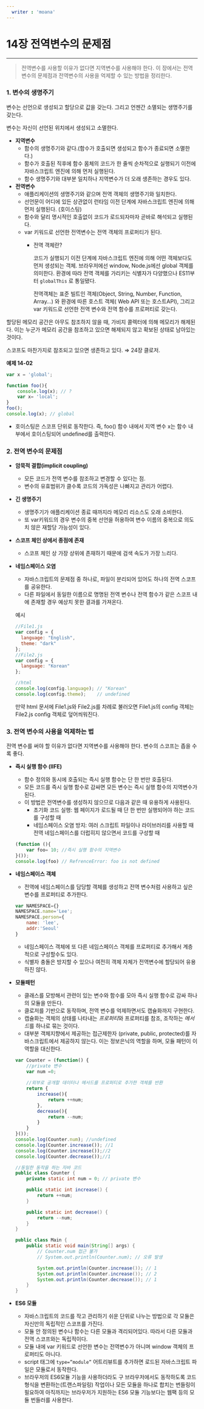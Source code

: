 ```yaml
---
  writer : 'moana'
---
```


# 14장 전역변수의 문제점

---

> 전역변수를 사용할 이유가 없다면 지역변수를 사용해야 한다. 이 장에서는 전역변수의 문제점과 전역변수의 사용을 억제할 수 있는 방법을 정리한다.
> 

### 1. 변수의 생명주기

변수는 선언으로 생성되고 할당으로 값을 갖는다. 그리고 언젠간 소멸되는 생명주기를 갖는다.

변수는 자신이 선언된 위치에서 생성되고 소멸한다. 

- **지역변수**
    - 함수의 생명주기와 같다.(함수가 호출되면 생성되고 함수가 종료되면 소멸한다.)
    - 함수가 호출된 직후에 함수 몸체의 코드가 한 줄씩 순차적으로 실행되기 이전에 자바스크립트 엔진에 의해 먼저 실행된다.
    - 함수 생명주기와 대부분 일치하나 지역변수가 더 오래 생존하는 경우도 있다.
- **전역변수**
    - 애플리케이션의 생명주기와 같으며 전역 객체의 생명주기와 일치한다.
    - 선언문이 어디에 있든 상관없이 런타임 이전 단계에 자바스크립트 엔진에 의해 먼저 실행된다. (호이스팅)
    - 함수와 달리 명시적인 호출없이 코드가 로드되자마자 곧바로 해석되고 실행된다.
    - var 키워드로 선언한 전역변수는 전역 객체의 프로퍼티가 된다.
        - 전역 객체란?
            
            코드가 실행되기 이전 단계에 자바스크립트 엔진에 의해 어떤 객체보다도 먼저 생성되는 객체. 브라우저에선 window, Node.js에선 global 객체를 의미한다. 환경에 따라 전역 객체를 가리키는 식별자가 다양했으나 ES11부터 `globalThis` 로 통일됐다. 
            
            전역객체는 표준 빌트인 객체(Object, String, Number, Function, Array…) 와 환경에 따른 호스트 객체( Web API 또는 호스트API), 그리고 var 키워드로 선언한 전역 변수와 전역 함수를 프로퍼티로 갖는다.
            
    

할당된 메모리 공간은 아무도 참조하지 않을 때, 가비지 콜렉터에 의해 메모리가 해제된다. 이는 누군가 메모리 공간을 참조하고 있으면 해제되지 않고 확보된 상태로 남아있는 것이다. 

스코프도 마찬가지로 참조되고 있으면 생존하고 있다.  ⇒ 24장 클로저.

**예제 14-02**

```jsx
var x = 'global';

function foo(){
	console.log(x); // ?
	var x= 'local';
}
foo();
console.log(x); // global
```

- 호이스팅은 스코프 단위로 동작한다. 즉, foo() 함수 내에서  지역 변수 x는 함수 내부에서 호이스팅되어 undefined를 출력한다.

### 2. 전역 변수의 문제점

- **암묵적 결합(implicit coupling)**
    - 모든 코드가 전역 변수를 참조하고 변경할 수 있다는 점.
    - 변수의 유효범위가 클수록 코드의 가독성은 나빠지고 관리가 어렵다.
- **긴 생명주기**
    - 생명주기가 애플리케이션 종료 때까지라 메모리 리소스도 오래 소비한다.
    - 또 var키워드의 경우 변수의 중복 선언을 허용하여 변수 이름의 중복으로 의도치 않은 재할당 가능성이 있다.
- **스코프 체인 상에서 종점에 존재**
    - 스코프 체인 상 가장 상위에 존재하기 때문에 검색 속도가 가장 느리다.
- **네임스페이스 오염**
    - 자바스크립트의 문제점 중 하나로, 파일이 분리되어 있어도 하나의 전역 스코프를 공유한다.
    - 다른 파일에서 동일한 이름으로 명명된 전역 변수나 전역 함수가 같은 스코프 내에 존재할 경우 예상치 못한 결과를 가져온다.
    
    예시
    
    ```jsx
    //File1.js
    var config = {
      language: "English",
      theme: "dark"
    };
    //File2.js
    var config = {
      language: "Korean"
    };
    
    //html
    console.log(config.language); // "Korean"
    console.log(config.theme);    // undefined
    
    ```
    
    만약 html 문서에 File1.js와 File2.js를 차례로 불러오면 File1.js의 config 객체는 File2.js config 객체로 덮어씌워진다.
    

### 3. 전역 변수의 사용을 억제하는 법

전역 변수를 써야 할 이유가 없다면 지역변수를 사용해야 한다. 변수의 스코프는 좁을 수록 좋다.

- **즉시 실행 함수 (IIFE)**
    - 함수 정의와 동시에 호출되는 즉시 실행 함수는 단 한 번만 호출된다.
    - 모든 코드를 즉시 실행 함수로 감싸면 모든 변수는 즉시 실행 함수의 지역변수가 된다.
    - 이 방법은 전역변수를 생성하지 않으므로 다음과 같은 때 유용하게 사용된다.
        - 초기화 코드 실행: 웹 페이지가 로드될 때 단 한 번만 실행되어야 하는 코드를 구성할 때
        - 네임스페이스 오염 방지: 여러 스크립트 파일이나 라이브러리를 사용할 때 전역 네임스페이스를 더럽히지 않으면서 코드를 구성할 때
    
    ```jsx
    (function (){
    	var foo= 10; //즉시 실행 함수의 지역변수
    }());
    console.log(foo) // RefrenceError: foo is not defined
    ```
    

- **네임스페이스 객체**
    - 전역에 네임스페이스를 담당할 객체를 생성하고 전역 변수처럼 사용하고 싶은 변수를 프로퍼티로 추가한다.
    
    ```jsx
    var NAMESPACE={}
    NAMESPACE.name='Lee';
    NAMESPACE.person={
    	name: 'lee',
    	addr:'Seoul'
    }
    ```
    
    - 네임스페이스 객체에 또 다른 네임스페이스 객체를 프로퍼티로 추가해서 계층적으로 구성할수도 있다.
    - 식별자 충돌은 방지할 수 있으나 여전히 객체 자체가 전역변수에 할당되어 유용하진 않다.

- **모듈패턴**
    - 클래스를 모방해서 관련이 있는 변수와 함수를 모아 즉시 실행 함수로 감싸 하나의 모듈을 만든다.
    - 클로저를 기반으로 동작하며, 전역 변수를 억제하면서도 캡슐화까지 구현한다.
    - 캡슐화는 객체의 상태를 나타내는 *프로퍼티*와 프로퍼티를 참조, 조작하는 *메서드*를 하나로 묶는 것이다.
    - 대부분 객체지향에서 제공하는 접근제한자 (private, public, protected)를 자바스크립트에서 제공하지 않는다. 이는 정보은닉의 역할을 하며, 모듈 패턴이 이 역할을 대신한다.
    
    ```jsx
    var Counter = (function() {
    	//private 변수
    	var num =0;
    	
    	//외부로 공개할 데이터나 메서드를 프로퍼티로 추가한 객체를 반환
    	return {
    		increase(){
    			return ++num;
    		},
    		decrease(){
    			return --num;
    		}
    	}
    }());
    console.log(Counter.num); //undefined
    console.log(Counter.increase()); //1
    console.log(Counter.increase());//2
    console.log(Counter.decrease());//1
    ```
    
    ```java
    //동일한 동작을 하는 자바 코드 
    public class Counter {
        private static int num = 0; // private 변수
    
        public static int increase() {
            return ++num;
        }
    
        public static int decrease() {
            return --num;
        }
    }
    
    public class Main {
        public static void main(String[] args) {
            // Counter.num 접근 불가
            // System.out.println(Counter.num); // 오류 발생
    
            System.out.println(Counter.increase()); // 1
            System.out.println(Counter.increase()); // 2
            System.out.println(Counter.decrease()); // 1
        }
    }
    ```
    

- **ES6 모듈**
    - 자바스크립트의 코드를 작고 관리하기 쉬운 단위로 나누는 방법으로 각 모듈은 자신만의 독립적인 스코프를 가진다.
    - 모듈 안 정의된 변수나 함수는 다른 모듈과 격리되어있다. 따라서 다른 모듈과 전역 스코프와는 독립적이다.
    - 모듈 내에 var 키워드로 선언한 변수는 전역변수가 아니며 window 객체의 프로퍼티도 아니다.
    - script 태그에 `type=”module”` 어트리뷰트를 추가하면 로드된 자바스크립트 파일은 모듈로서 동작한다.
    - 브라우저의 ES6모듈 기능을 사용하더라도 구 브라우저에서도 동작하도록 코드 형식을 변환하는(트랜스파일링) 작업이나 모든 모듈을 하나로 합치는 번들링이 필요하여 아직까지는 브라우저가 지원하는 ES6 모듈 기능보다는 웹팩 등의 모듈 번들러를 사용한다.